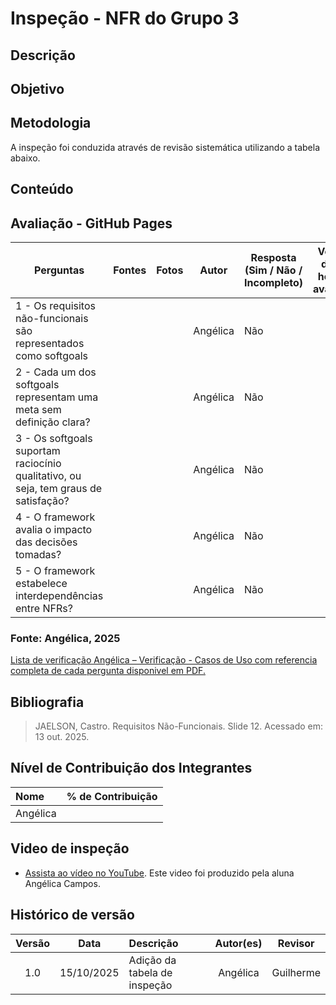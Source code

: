 # Inspeção - NFR do Grupo 3

## Descrição

## Objetivo

## Metodologia
A inspeção foi conduzida através de revisão sistemática utilizando a tabela abaixo.

## Conteúdo
## Avaliação - GitHub Pages
|   Perguntas | Fontes  | Fotos | Autor| Resposta (Sim / Não / Incompleto) | Versão, data e hora da avaliação |
|----------|----------|---------|---------|---------|---------|
| 1 - Os requisitos não-funcionais são representados como softgoals  |||Angélica |Não||
| 2 - Cada um dos softgoals representam uma meta sem definição clara?    |||Angélica |Não||
| 3 - Os softgoals suportam raciocínio qualitativo, ou seja, tem graus de satisfação?    |||Angélica |Não||
| 4 - O framework avalia o impacto das decisões tomadas?    |||Angélica |Não||
| 5 - O framework estabelece interdependências entre NFRs?    || |Angélica |Não||

### **Fonte:** Angélica, 2025


[Lista de verificação Angélica – Verificação - Casos de Uso com referencia completa de cada pergunta disponivel em PDF.](../../../00_assets/pdfs/verificacao/.pdf)

## Bibliografia
> JAELSON, Castro. Requisitos Não-Funcionais. Slide 12. Acessado em: 13 out. 2025.


## Nível de Contribuição dos Integrantes

| Nome | % de Contribuição |
| :--- | :---------------: |
|   Angélica    |       |

## Video de inspeção 
- [Assista ao vídeo no YouTube](). Este video foi produzido pela aluna Angélica Campos.


## Histórico de versão

| Versão | Data | Descrição | Autor(es) | Revisor |
| :----: | :--: | :-------- | :-------: | :-----: |
|1.0|	15/10/2025|	Adição da tabela de inspeção |	Angélica	|Guilherme     |